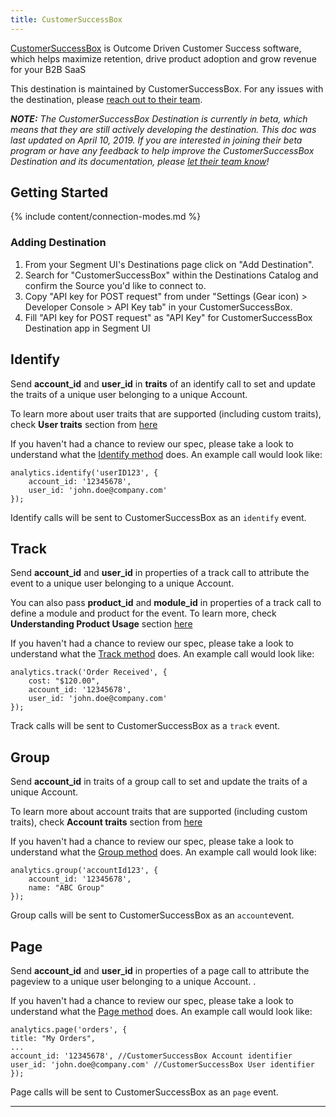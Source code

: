 ```yaml
---
title: CustomerSuccessBox
---
```


[CustomerSuccessBox](https://customersuccessbox.com/?utm_source=segmentio&utm_medium=docs&utm_campaign=partners) is Outcome Driven Customer Success software, which helps maximize retention, drive product adoption and grow revenue for your B2B SaaS

This destination is maintained by CustomerSuccessBox. For any issues with the destination, please [reach out to their team](mailto:support@customersuccessbox.com).

_**NOTE:** The CustomerSuccessBox Destination is currently in beta, which means that they are still actively developing the destination. This doc was last updated on April 10, 2019. If you are interested in joining their beta program or have any feedback to help improve the CustomerSuccessBox Destination and its documentation, please [let  their team know](mailto:support@customersuccessbox.com)!_


## Getting Started

{% include content/connection-modes.md %}


### Adding Destination

1. From your Segment UI's Destinations page click on "Add Destination".
2. Search for "CustomerSuccessBox" within the Destinations Catalog and confirm the Source you'd like to connect to.
3. Copy "API key for POST request" from under "Settings (Gear icon) > Developer Console > API Key tab" in your CustomerSuccessBox.
4. Fill "API key for POST request" as "API Key" for CustomerSuccessBox Destination app in Segment UI

## Identify

Send **account_id** and **user_id** in **traits** of an identify call to set and update the traits of a unique user belonging to a unique Account.

To learn more about user traits that are supported (including custom traits), check **User traits** section from [here](https://support.customersuccessbox.com/article/77-customersuccessbox-destination-on-segment-com)

If you haven't had a chance to review our spec, please take a look to understand what the [Identify method](https://segment.com/docs/spec/identify/) does. An example call would look like:

```
analytics.identify('userID123', {
	account_id: '12345678',
	user_id: 'john.doe@company.com'
});
```

Identify calls will be sent to CustomerSuccessBox as an `identify` event.


## Track

Send **account_id** and **user_id** in properties of a track call to attribute the event to a unique user belonging to a unique Account.

You can also pass **product_id** and **module_id** in properties of a track call to define a module and product for the event. To learn more, check **Understanding Product Usage** section [here](https://support.customersuccessbox.com/article/70-getting-started-with-customersuccessbox)

If you haven't had a chance to review our spec, please take a look to understand what the [Track method](https://segment.com/docs/spec/track/) does. An example call would look like:

```
analytics.track('Order Received', {
	cost: "$120.00",
	account_id: '12345678',
	user_id: 'john.doe@company.com'
});
```

Track calls will be sent to CustomerSuccessBox as a `track` event.


## Group

Send **account_id** in traits of a group call to set and update the traits of a unique Account.

To learn more about account traits that are supported (including custom traits), check **Account traits** section from [here](https://support.customersuccessbox.com/article/77-customersuccessbox-destination-on-segment-com)

If you haven't had a chance to review our spec, please take a look to understand what the [Group method](https://segment.com/docs/spec/group/) does. An example call would look like:

```
analytics.group('accountId123', {
	account_id: '12345678',
	name: "ABC Group"
});
```

Group calls will be sent to CustomerSuccessBox as an `account`event.

## Page

Send **account_id** and **user_id** in properties of a page call to attribute the pageview to a unique user belonging to a unique Account. .

If you haven't had a chance to review our spec, please take a look to understand what the [Page method](https://segment.com/docs/spec/page/) does. An example call would look like:

```
analytics.page('orders', {
title: "My Orders",
...
account_id: '12345678', //CustomerSuccessBox Account identifier
user_id: 'john.doe@company.com' //CustomerSuccessBox User identifier
});
```

Page calls will be sent to CustomerSuccessBox as an `page` event.

---
